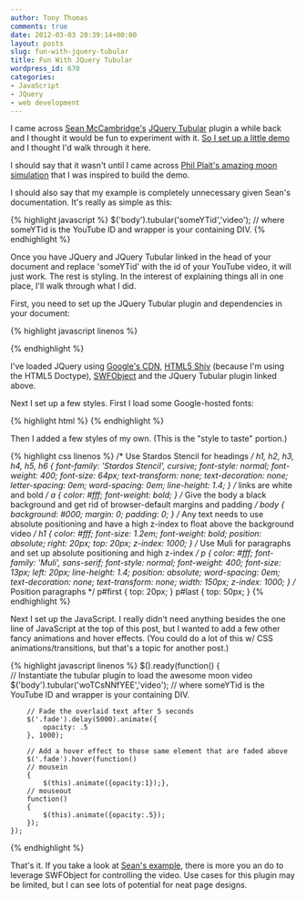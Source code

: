 ```yaml
---
author: Tony Thomas
comments: true
date: 2012-03-03 20:39:14+00:00
layout: posts
slug: fun-with-jquery-tubular
title: Fun With JQuery Tubular
wordpress_id: 670
categories:
- JavaScript
- JQuery
- web development
---
```


I came across [Sean McCambridge's](http://www.seanmccambridge.com/) [JQuery Tubular](http://www.seanmccambridge.com/tubular/) plugin a while back and I thought it would be fun to experiment with it. [So I set up a little demo](/examples/tubular/tubular.html) and I thought I'd walk through it here.

I should say that it wasn't until I came across [Phil Plait's amazing moon simulation](http://blogs.discovermagazine.com/badastronomy/2012/03/02/nasa-goddard-rocks-the-moon/) that I was inspired to build the demo.

I should also say that my example is completely unnecessary given Sean's documentation. It's really as simple as this:

{% highlight javascript %}
	$('body').tubular('someYTid','video'); // where someYTid is the YouTube ID and wrapper is your containing DIV.
{% endhighlight %}

Once you have JQuery and JQuery Tubular linked in the head of your document and replace 'someYTid' with the id of your YouTube video, it will just work. The rest is styling. In the interest of explaining things all in one place, I'll walk through what I did.

First, you need to set up the JQuery Tubular plugin and dependencies in your document:

{% highlight javascript linenos %}
	<script type="text/javascript" src="https://ajax.googleapis.com/ajax/libs/jquery/1.7.1/jquery.min.js"></script>
	<!--[if lt IE 9]>
	<script src="//html5shiv.googlecode.com/svn/trunk/html5.js"></script>
	<![endif]-->
	<script type="text/javascript" charset="utf-8" src="http://ajax.googleapis.com/ajax/libs/swfobject/2.1/swfobject.js"></script>
	<script type="text/javascript" charset="utf-8" src="js/jquery.tubular.js"></script>

{% endhighlight %}

I've loaded JQuery using [Google's CDN](http://code.google.com/apis/libraries/devguide.html), [HTML5 Shiv](http://code.google.com/p/html5shiv/) (because I'm using the HTML5 Doctype), [SWFObject](http://code.google.com/p/swfobject/) and the JQuery Tubular plugin linked above.

Next I set up a few styles. First I load some Google-hosted fonts:

{% highlight html %}
	<link href='http://fonts.googleapis.com/css?family=Stardos+Stencil|Muli&v2' rel='stylesheet' type='text/css'>
{% endhighlight %}	
Then I added a few styles of my own. (This is the "style to taste" portion.)

{% highlight css linenos %}
	/* Use Stardos Stencil for headings */
	h1, h2, h3, h4, h5, h6 {
		font-family: 'Stardos Stencil', cursive;
		font-style: normal;
		font-weight: 400;
		font-size: 64px;
		text-transform: none;
		text-decoration: none;
		letter-spacing: 0em;
		word-spacing: 0em;
		line-height: 1.4;
	}
	/* links are white and bold */
	a {
		color: #fff;
		font-weight: bold;
	}
	/* Give the body a black background and get rid of browser-default margins and padding */
	body {
		background: #000;
		margin: 0;
		padding: 0;
	}
	/* Any text needs to use absolute positioning and have a high z-index to float above the background video */
	h1 {
		color: #fff;
		font-size: 1.2em;
		font-weight: bold;
		position: absolute;
		right: 20px;
		top: 20px;
		z-index: 1000;
	}
	/* Use Muli for paragraphs and set up absolute positioning and high z-index */
	p {
		color: #fff;
		font-family: 'Muli', sans-serif;
		font-style: normal;
		font-weight: 400;
		font-size: 13px;
		left: 20px;
		line-height: 1.4;
		position: absolute;
		word-spacing: 0em;
		text-decoration: none;
		text-transform: none;
		width: 150px;
		z-index: 1000;
	}
	/* Position paragraphs */
	p#first {
		top: 20px;
	}
	p#last {
		top: 50px;
	}
{% endhighlight %}

Next I set up the JavaScript. I really didn't need anything besides the one line of JavaScript at the top of this post, but I wanted to add a few other fancy animations and hover effects. (You could do a lot of this w/ CSS animations/transitions, but that's a topic for another post.)

{% highlight javascript linenos %}
	$().ready(function()
	{       
	    // Instantiate the tubular plugin to load the awesome moon video
	    $('body').tubular('woTCsNNfYEE','video'); // where someYTid is the YouTube ID and wrapper is your containing DIV.
	 
	    // Fade the overlaid text after 5 seconds 
	    $('.fade').delay(5000).animate({
	        opacity: .5
	    }, 1000);
	 
	    // Add a hover effect to those same element that are faded above
	    $('.fade').hover(function()
	    // mousein 
	    {
	        $(this).animate({opacity:1});},
	    // mouseout
	    function()
	    {
	        $(this).animate({opacity:.5});
	    });
	});
{% endhighlight %}

That's it. If you take a look at [Sean's example](http://www.seanmccambridge.com/tubular/), there is more you an do to leverage SWFObject for controlling the video. Use cases for this plugin may be limited, but I can see lots of potential for neat page designs.
